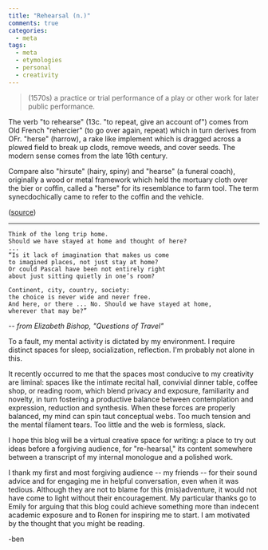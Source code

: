 ```yaml
---
title: "Rehearsal (n.)"
comments: true
categories: 
  - meta
tags:
  - meta
  - etymologies
  - personal
  - creativity
---
```

>(1570s) a practice or trial performance of a play or other work for later public performance.

The verb "to rehearse" (13c. "to repeat, give an account of") comes from Old French "rehercier" (to go over again, repeat) which in turn derives from OFr. "herse" (harrow), a rake like implement which is dragged across a plowed field to break up clods, remove weeds, and cover seeds. The modern sense comes from the late 16th century.

Compare also "hirsute" (hairy, spiny) and "hearse" (a funeral coach), originally a wood or metal framework which held the mortuary cloth over the bier or coffin, called a "herse" for its resemblance to farm tool. The term synecdochically came to refer to the coffin and the vehicle.

([source](https://www.etymonline.com/word/rehearse))

---

    Think of the long trip home.
    Should we have stayed at home and thought of here?
    ...
    “Is it lack of imagination that makes us come
    to imagined places, not just stay at home?
    Or could Pascal have been not entirely right
    about just sitting quietly in one’s room?

    Continent, city, country, society:
    the choice is never wide and never free.
    And here, or there ... No. Should we have stayed at home,
    wherever that may be?”

_-- from Elizabeth Bishop, "Questions of Travel"_

To a fault, my mental activity is dictated by my environment. I require distinct spaces for sleep, socialization, reflection. I'm probably not alone in this.

It recently occurred to me that the spaces most conducive to my creativity are liminal: spaces like the intimate recital hall, convivial dinner table, coffee shop, or reading room, which blend privacy and exposure, familiarity and novelty, in turn fostering a productive balance between contemplation and expression, reduction and synthesis. When these forces are properly balanced, my mind can spin taut conceptual webs. Too much tension and the mental filament tears. Too little and the web is formless, slack.

I hope this blog will be a virtual creative space for writing: a place to try out ideas before a forgiving audience, for "re-hearsal," its content somewhere between a transcript of my internal monologue and a polished work.

I thank my first and most forgiving audience -- my friends -- for their sound advice and for engaging me in helpful conversation, even when it was tedious. Although they are not to blame for this (mis)adventure, it would not have come to light without their encouragement. My particular thanks go to Emily for arguing that this blog could achieve something more than indecent academic exposure and to Ronen for inspiring me to start. I am motivated by the thought that you might be reading.

-ben 
